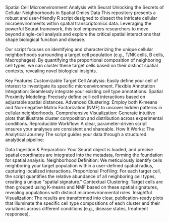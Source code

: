 Spatial Cell Microenvironment Analysis with Seurat
Unlocking the Secrets of Cellular Neighborhoods in Spatial Omics Data
This repository presents a robust and user-friendly R script designed to dissect the intricate cellular microenvironments within spatial transcriptomics data. Leveraging the powerful Seurat framework, this tool empowers researchers to move beyond single-cell analysis and explore the critical spatial interactions that shape biological function and disease.

Our script focuses on identifying and characterizing the unique cellular neighborhoods surrounding a target cell population (e.g., T/NK cells, B cells, Macrophages). By quantifying the proportional composition of neighboring cell types, we can cluster these target cells based on their distinct spatial contexts, revealing novel biological insights.

Key Features
Customizable Target Cell Analysis: Easily define your cell of interest to investigate its specific microenvironment.
Flexible Annotation Integration: Seamlessly integrate your existing cell type annotations.
Spatial Proximity Modeling: Precisely define cell-cell interactions based on adjustable spatial distances.
Advanced Clustering: Employ both K-means and Non-negative Matrix Factorization (NMF) to uncover hidden patterns in cellular neighborhoods.
Comprehensive Visualization: Generate intuitive plots that illustrate cluster composition and distribution across experimental conditions.
Reproducible Workflow: A clear, parameter-driven script ensures your analyses are consistent and shareable.
How It Works: The Analytical Journey
The script guides your data through a structured analytical pipeline:

Data Ingestion & Preparation: Your Seurat object is loaded, and precise spatial coordinates are integrated into the metadata, forming the foundation for spatial analysis.
Neighborhood Definition: We meticulously identify cells neighboring your target population within a user-defined spatial radius, capturing localized interactions.
Proportional Profiling: For each target cell, the script quantifies the relative abundance of all neighboring cell types, creating a unique "spatial signature."
Contextual Clustering: Target cells are then grouped using K-means and NMF based on these spatial signatures, revealing populations with distinct microenvironmental roles.
Insightful Visualization: The results are transformed into clear, publication-ready plots that illuminate the specific cell type compositions of each cluster and their variations across different conditions (e.g., disease states, treatment responses).
